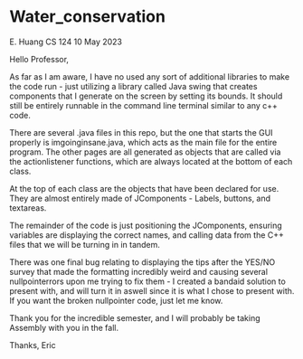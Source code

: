 # Water_conservation

E. Huang
CS 124
10 May 2023

Hello Professor,

As far as I am aware, I have no used any sort of additional libraries to make the code run - just utilizing a library called Java swing that creates components that I generate on the screen 
by setting its bounds. It should still be entirely runnable in the command line terminal similar to any c++ code. 

There are several .java files in this repo, but the one that starts the GUI properly is imgoinginsane.java, which acts as the main file for the entire program. The other pages are all generated
as objects that are called via the actionlistener functions, which are always located at the bottom of each class. 

At the top of each class are the objects that have been declared for use. They are almost entirely made of JComponents - Labels, buttons, and textareas. 

The remainder of the code is just positioning the JComponents, ensuring variables are displaying the correct names, and calling data from the C++ files that we will be turning in in tandem. 

There was one final bug relating to displaying the tips after the YES/NO survey that made the formatting incredibly weird and causing several nullpointerrors upon me trying to fix them - I created a bandaid solution to present with, and will turn it in aswell since it is what I chose to present with. If you want the broken nullpointer code, just let me know.

Thank you for the incredible semester,
and I will probably be taking Assembly with you in the fall. 

Thanks, 
Eric
